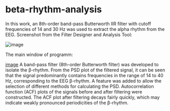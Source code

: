 # beta-rhythm-analysis
In this work, an 8th-order band-pass Butterworth IIR filter with cutoff frequencies of 14 and 30 Hz was used to extract the alpha rhythm from the EEG.
Screenshot from the Filter Designer and Analysis Tool:

![image](https://github.com/pr0tos/beta-rhythm-analysis/assets/137896055/2db45ced-0ce0-47b7-8a34-3d57b8da6a25)

The main window of programm:

[image](https://github.com/pr0tos/beta-rhythm-analysis/assets/137896055/e24e3a8a-c020-4beb-a552-9218ecc6c654)
A band-pass filter (8th-order Butterworth filter) was developed to isolate the β-rhythm. From the PSD plot of the filtered signal, it can be seen that the signal predominantly contains frequencies in the range of 14 to 40 Hz, corresponding to the EEG β-rhythm. A feature was added to allow the selection of different methods for calculating the PSD. Autocorrelation function (ACF) plots of the signals before and after filtering were constructed. The ACF plot after filtering decays fairly quickly, which may indicate weakly pronounced periodicities of the β-rhythm.








